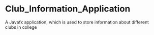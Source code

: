 # Club_Information_Application
A Javafx application, which is used to store information about different clubs in college
